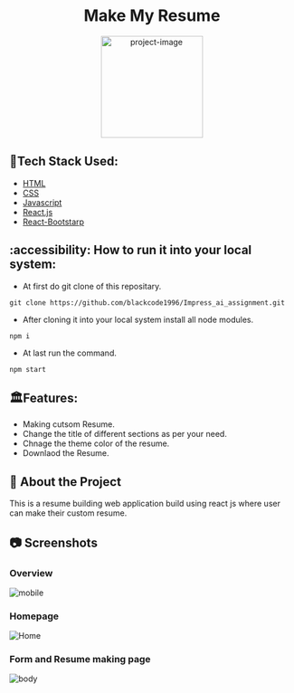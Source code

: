 <h1 align="center" id="title">Make My Resume</h1>

<p align="center"><img src="https://github.com/blackcode1996/Impress_ai_assignment/assets/110044436/5e583184-15e3-4533-958d-7df0909befa2" alt="project-image" width="180" height="180/"></p>

## :space_invader:Tech Stack Used:

  <ul>
    <li><a href="https://#/">HTML</a></li>
    <li><a href="https://#/">CSS</a></li>
    <li><a href="https://#/">Javascript</a></li>
    <li><a href="https://reactjs.org/">React.js</a></li>
    <li><a href="https://react-bootstrap.github.io/">React-Bootstarp</a></li>
  </ul>
  
## :accessibility: How to run it into your local system:

- At first do git clone of this repositary.
```
git clone https://github.com/blackcode1996/Impress_ai_assignment.git
```
- After cloning it into your local system install all node modules.
```
npm i
```
- At last run the command.
```
npm start
```
  
## 🏛️Features:

- Making cutsom Resume. 
- Change the title of different sections as per your need.
- Chnage the theme color of the resume.
- Downlaod the Resume.

## :star2: About the Project

This is a resume building web application build using react js where user can make their custom resume.

## :camera: Screenshots

### Overview
![mobile](https://github.com/blackcode1996/Impress_ai_assignment/assets/110044436/304e6cbf-0269-4a9f-b709-2597a9fe3172)

### Homepage
![Home](https://github.com/blackcode1996/Impress_ai_assignment/assets/110044436/58670fd4-e673-48c2-bbbc-1ddf31c66007)

### Form and Resume making page
![body](https://github.com/blackcode1996/Impress_ai_assignment/assets/110044436/2a73f9c6-bedf-4d5b-8d04-d876f14b2e29)



